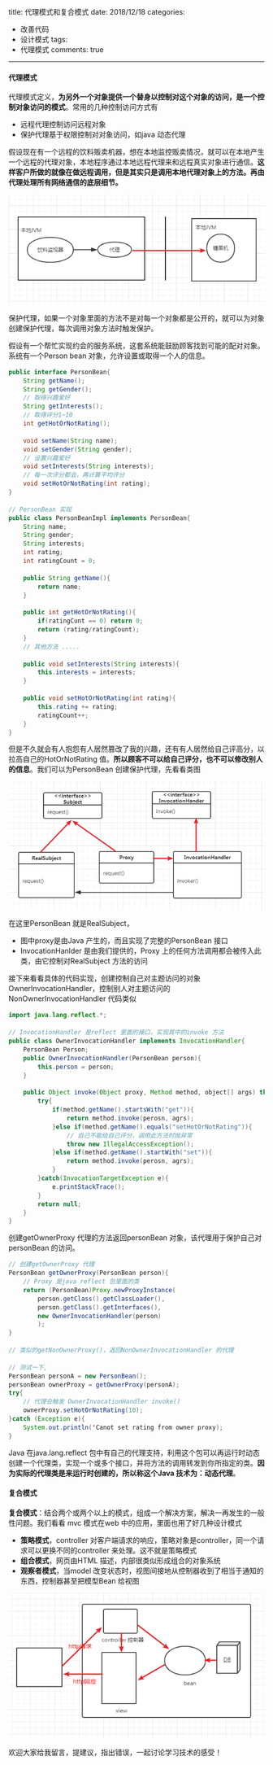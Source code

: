 title: 代理模式和复合模式
date: 2018/12/18
categories:

- 改善代码
- 设计模式
tags:
-  代理模式
comments: true
---

#### 代理模式
代理模式定义，**为另外一个对象提供一个替身以控制对这个对象的访问，是一个控制对象访问的模式**。常用的几种控制访问方式有
* 远程代理控制访问远程对象
* 保护代理基于权限控制对对象访问，如java 动态代理

假设现在有一个远程的饮料贩卖机器，想在本地监控贩卖情况，就可以在本地产生一个远程的代理对象，本地程序通过本地远程代理来和远程真实对象进行通信。**这样客户所做的就像在做远程调用，但是其实只是调用本地代理对象上的方法。再由代理处理所有网络通信的底层细节。**

![duck1](/images/20181218/proxy1.png)

保护代理，如果一个对象里面的方法不是对每一个对象都是公开的，就可以为对象创建保护代理，每次调用对象方法时触发保护。

假设有一个帮忙实现约会的服务系统，这套系统能鼓励顾客找到可能的配对对象。系统有一个Person bean 对象，允许设置或取得一个人的信息。
```java
public interface PersonBean{
    String getName();
    String getGender();
    // 取得兴趣爱好
    String getInterests();
    // 取得评分1~10
    int getHotOrNotRating();
    
    void setName(String name);
    void setGender(String gender);
    // 设置兴趣爱好
    void setInterests(String interests);
    // 每一次评分都会，再计算平均评分
    void setHotOrNotRating(int rating);
}

// PersonBean 实现
public class PersonBeanImpl implements PersonBean{
    String name;
    String gender;
    String interests;
    int rating;
    int ratingCount = 0;
    
    public String getName(){
        return name;
    }
    
    public int getHotOrNotRating(){
        if(ratingCunt == 0) return 0;
        return (rating/ratingCount);
    } 
    // 其他方法 .....
    
    public void setInterests(String interests){
        this.interests = interests;
    }
    
    public void setHotOrNotRating(int rating){
        this.rating += rating;
        ratingCount++;
    }
}
```
但是不久就会有人抱怨有人居然篡改了我的兴趣，还有有人居然给自己评高分，以拉高自己的HotOrNotRating 值。**所以顾客不可以给自己评分，也不可以修改别人的信息**。我们可以为PersonBean 创建保护代理，先看看类图

![duck1](/images/20181218/proxy2.png)

在这里PersonBean 就是RealSubject，
* 图中proxy是由Java 产生的，而且实现了完整的PersonBean 接口
* InvocationHanlder 是由我们提供的，Proxy 上的任何方法调用都会被传入此类，由它控制对RealSubject 方法的访问

接下来看看具体的代码实现，创建控制自己对主题访问的对象OwnerInvocationHandler，控制别人对主题访问的NonOwnerInvocationHandler 代码类似
```java
import java.lang.reflect.*;

// InvocationHandler 是reflect 里面的接口，实现其中的invoke 方法
public class OwnerInvocationHandler implements InvocationHandler{
    PersonBean Person;
    public OwnerInvocationHandler(PersonBean person){
        this.person = person;
    }
    
    public Object invoke(Object proxy, Method method, object[] args) throws IllegallAccessException{
        try{
            if(method.getName().startsWith("get")){
                return method.invoke(perosn, agrs);
            }else if(method.getName().equals("setHotOrNotRating")){
                // 自己不能给自己评分，调用此方法时抛异常
                throw new IllegalAccessException();
            }else if(method.getName().startWith("set")){
                return method.invoke(perosn, agrs);
            }
        }catch(InvocationTargetException e){
            e.printStackTrace();
        }
        return null;
    }
}
```
创建getOwnerProxy 代理的方法返回personBean 对象，该代理用于保护自己对personBean 的访问。
```java
// 创建getOwnerProxy 代理
PersonBean getOwnerProxy(PersonBean person){
    // Proxy 是java reflect 包里面的类
    return (PersonBean)Proxy.newProxyInstance(
        person.getClass().getClassLoader(),
        person.getClass().getInterfaces(),
        new OwnerInvocationHandler(person)
        );
}

// 类似的getNonOwnerProxy()，返回NonOwnerInvocationHandler 的代理

// 测试一下,
PersonBean personA = new PersonBean();
personBean ownerProxy = getOwnerProxy(personA);
try{
    // 代理会触发 OwnerInvocationHandler invoke() 
    ownerProxy.setHotOrNotRating(10);
}catch (Exception e){
    System.out.println('Canot set rating from owner proxy);
}
```

Java 在java.lang.reflect 包中有自己的代理支持，利用这个包可以再运行时动态创建一个代理类，实现一个或多个接口，并将方法的调用转发到你所指定的类。**因为实际的代理类是来运行时创建的，所以称这个Java 技术为：动态代理**。

#### 复合模式

**复合模式**：结合两个或两个以上的模式，组成一个解决方案，解决一再发生的一般性问题。我们看看 mvc 模式在web 中的应用，里面也用了好几种设计模式
* **策略模式**，controller 对客户端请求的响应，策略对象是controller，同一个请求可以更换不同的controller 来处理。这不就是策略模式
* **组合模式**，网页由HTML 描述，内部很类似形成组合的对象系统
* **观察者模式**，当model 改变状态时，视图间接地从控制器收到了相当于通知的东西，控制器甚至把模型Bean 给视图

![duck1](/images/20181218/proxy3.png)

欢迎大家给我留言，提建议，指出错误，一起讨论学习技术的感受！